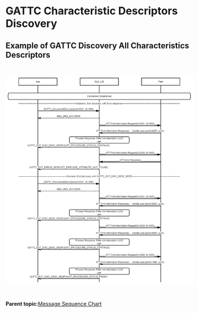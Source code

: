 # GATTC Characteristic Descriptors Discovery

## Example of GATTC Discovery All Characteristics Descriptors

<br />

![](GUID-304D975F-9B06-43A6-86AF-A067634F715A-low.png)

<br />

**Parent topic:**[Message Sequence Chart](GUID-4E6414B1-49B8-427C-ACFB-97EF00444F24.md)

